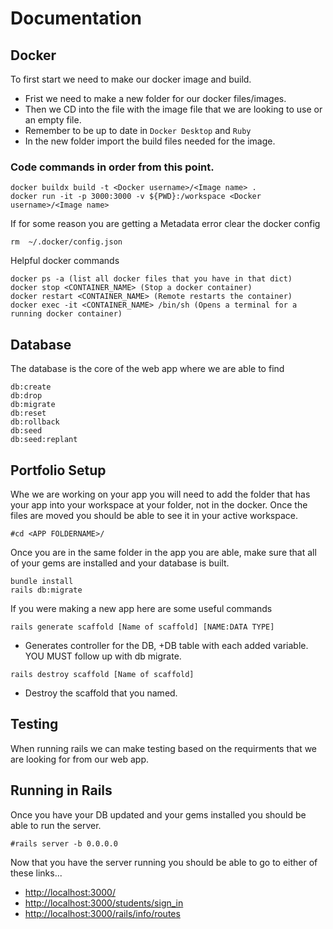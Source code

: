 # Documentation
## Docker
To first start we need to make our docker image and build.
- Frist we need to make a new folder for our docker files/images.
- Then we CD into the file with the image file that we are looking to use or an empty file.
- Remember to be up to date in `Docker Desktop` and  `Ruby`
- In the new folder import the build files needed for the image.

### Code commands in order from this point.
```
docker buildx build -t <Docker username>/<Image name> .
docker run -it -p 3000:3000 -v ${PWD}:/workspace <Docker username>/<Image name>
```
If for some reason you are getting a Metadata error clear the docker config
```
rm  ~/.docker/config.json 
```
Helpful docker commands
```
docker ps -a (list all docker files that you have in that dict)
docker stop <CONTAINER_NAME> (Stop a docker container)
docker restart <CONTAINER_NAME> (Remote restarts the container)
docker exec -it <CONTAINER_NAME> /bin/sh (Opens a terminal for a running docker container)
```
## Database
The database is the core of the web app where we are able to find
```
db:create
db:drop
db:migrate
db:reset
db:rollback
db:seed
db:seed:replant
```
## Portfolio Setup
Whe we are working on your app you will need to add the folder that has your app into your workspace at your folder, not in the docker. Once the files are moved you should be able to see it in your active workspace.
```
#cd <APP FOLDERNAME>/
```
Once you are in the same folder in the app you are able, make sure that all of your gems are installed and your database is built.
```
bundle install
rails db:migrate
```
If you were making a new app here are some useful commands
```
rails generate scaffold [Name of scaffold] [NAME:DATA TYPE]
```
- Generates controller for the DB, +DB table with each added variable. YOU MUST follow up with db migrate.
```
rails destroy scaffold [Name of scaffold]
```
- Destroy the scaffold that you named.

## Testing
When running rails we can make testing based on the requirments that we are looking for from our web app.

## Running in Rails
Once you have your DB updated and your gems installed you should be able to run the server.
```
#rails server -b 0.0.0.0
```
Now that you have the server running you should be able to go to either of these links...
- [http://localhost:3000/](http://localhost:3000/)
- [http://localhost:3000/students/sign_in](http://localhost:3000/students/sign_in)
- [http://localhost:3000/rails/info/routes](http://localhost:3000/rails/info/routes)



